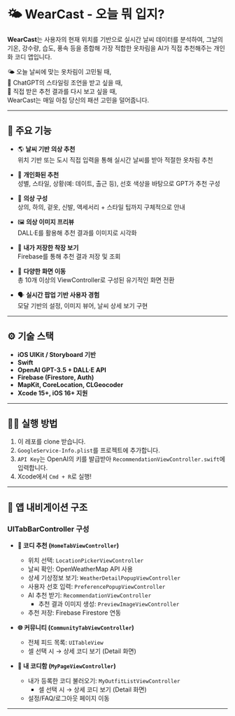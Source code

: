 # 🌤️ WearCast - 오늘 뭐 입지?

**WearCast**는 사용자의 현재 위치를 기반으로 실시간 날씨 데이터를 분석하여, 그날의 기온, 강수량, 습도, 풍속 등을 종합해 가장 적합한 옷차림을 AI가 직접 추천해주는 개인화 코디 앱입니다.

🌤️ 오늘 날씨에 맞는 옷차림이 고민될 때, </br>
🧠 ChatGPT의 스타일링 조언을 받고 싶을 때, </br>
📸 직접 받은 추천 결과를 다시 보고 싶을 때, </br>
WearCast는 매일 아침 당신의 패션 고민을 덜어줍니다.

---

## 📱 주요 기능

- 🌎 **날씨 기반 의상 추천**  
  위치 기반 또는 도시 직접 입력을 통해 실시간 날씨를 받아 적절한 옷차림 추천

- 🎨 **개인화된 추천**  
  성별, 스타일, 상황(예: 데이트, 출근 등), 선호 색상을 바탕으로 GPT가 추천 구성

- 🧥 **의상 구성**  
  상의, 하의, 겉옷, 신발, 액세서리 + 스타일 팁까지 구체적으로 안내

- 🖼️ **의상 이미지 프리뷰**  
  DALL·E를 활용해 추천 결과를 이미지로 시각화

- 🔖 **내가 저장한 착장 보기**  
  Firebase를 통해 추천 결과 저장 및 조회

- 🧭 **다양한 화면 이동**  
  총 10개 이상의 ViewController로 구성된 유기적인 화면 전환

- 🗣️ **실시간 팝업 기반 사용자 경험**  
  모달 기반의 설정, 이미지 뷰어, 날씨 상세 보기 구현

---

## ⚙️ 기술 스택

- **iOS UIKit / Storyboard 기반**
- **Swift**
- **OpenAI GPT-3.5 + DALL·E API**
- **Firebase (Firestore, Auth)**
- **MapKit, CoreLocation, CLGeocoder**
- **Xcode 15+, iOS 16+ 지원**

---

## 🏃‍♀️ 실행 방법

1. 이 레포를 clone 받습니다.
2. `GoogleService-Info.plist`를 프로젝트에 추가합니다.
3. `API Key`는 OpenAI의 키를 발급받아 `RecommendationViewController.swift`에 입력합니다.
4. Xcode에서 `Cmd + R`로 실행!

---

## 🧱 앱 내비게이션 구조

### UITabBarController 구성

- **🧥 코디 추천 (`HomeTabViewController`)**
  - 위치 선택: `LocationPickerViewController`
  - 날씨 확인: OpenWeatherMap API 사용
  - 상세 기상정보 보기: `WeatherDetailPopupViewController`
  - 사용자 선호 입력: `PreferencePopupViewController`
  - AI 추천 받기: `RecommendationViewController`
    - 추천 결과 이미지 생성: `PreviewImageViewController`
  - 추천 저장: Firebase Firestore 연동

- **🌐 커뮤니티 (`CommunityTabViewController`)**
  - 전체 피드 목록: `UITableView`
  - 셀 선택 시 → 상세 코디 보기 (Detail 화면)

- **🧳 내 코디함 (`MyPageViewController`)**
  - 내가 등록한 코디 불러오기: `MyOutfitListViewController`
    - 셀 선택 시 → 상세 코디 보기 (Detail 화면)
  - 설정/FAQ/로그아웃 페이지 이동

---
